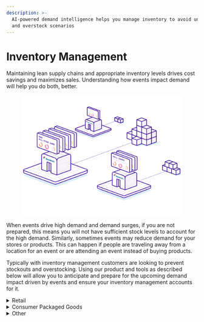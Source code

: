 ```yaml
---
description: >-
  AI-powered demand intelligence helps you manage inventory to avoid under stock
  and overstock scenarios
---
```


# Inventory Management

Maintaining lean supply chains and appropriate inventory levels drives cost savings and maximizes sales. Understanding how events impact demand will help you do both, better.&#x20;

<div data-full-width="true">

<figure><img src="../../.gitbook/assets/illustration-inventory-management[1].svg" alt=""><figcaption></figcaption></figure>

</div>

When events drive high demand and demand surges, if you are not prepared, this means you will not have sufficient stock levels to account for the high demand. Similarly, sometimes events may reduce demand for your stores or products. This can happen if people are traveling away from a location for an event or are attending an event instead of buying products.

Typically with inventory management customers are looking to prevent stockouts and overstocking. Using our product and tools as described below will allow you to anticipate and prepare for the upcoming demand impact driven by events and ensure your inventory management accounts for it.



<details>

<summary>Retail</summary>

In the complex world of food supply chain management, unpredictability in demand often leads to significant inefficiencies and waste. A key challenge? Accurately forecasting demand in the face of countless fluctuating factors. Customers use events data to more accurately predict demand and avoid waste.

Whether you are looking after health and pharmaceutical products, food and beverage supply chains, retail store inventory, or other areas, using events can help you more accurately predict and manage inventory.

For example, we’ve seen a drop in demand of up to 50% from the baseline observed at pizza stores in New Jersey when the New Jersey Devils play about 2 mi away. This could be due to the event drawing potential customers from the store, reducing in-store purchases. Another example is in London for a restaurant chain we saw a 25% increase in demand when two major sports events, with a combined attendance of 50,638, were occurring near the store.

We provide different levels of tools based on what resources you have available and what level of integration you want to do. If you are managing a smaller number of stores and manually setting stock levels you can use Control Center, our web application, to see upcoming events around your stores, look for peaks and troughs in demand caused by events, and adjust your inventory accordingly.

Or if you are using Power BI you may want to update your Power BI Dashboard to show the impact of events on your locations to allow you to take this into account along with other factors. Finally, if you are doing demand forecasting for your inventory with machine learning models you can incorporate event-based features into your models. See the guides below.

#### Retail Inventory Management Guides

To implement PredictHQ data to manage inventory for your retail business, review the guides for this use case below:

* No code: [Using PredictHQ Web application](https://www.predicthq.com/support/category/control-center-and-account-settings) (Control Center) - Use basic event impact data and trends to inform your manual pricing updates.

<!---->

* \*Most Popular\* **API enrichment, analysis, and visualization in Power BI** - Integrate PredictHQ data with your Power BI dynamic pricing workflows. (Coming soon)

<!---->

* [**Update machine learning models with predictive event data**](../guides/tutorials/improving-demand-forecasting-models-with-event-features.md) - Automatically and dynamically update your pricing by integrating PredictHQ data directly into your demand forecasting models.

</details>



<details>

<summary>Consumer Packaged Goods</summary>

Events can significantly impact Consumer Packaged Goods (CPG) demand by influencing consumer behavior and purchasing patterns.&#x20;

Festivals attract large numbers of attendees who often purchase goods like bottled water, energy drinks, sunscreen, and ready-to-eat foods to use during the event. Local stores nearby may see a spike in sales. Conferences bring professionals and tourists to specific cities, leading to increased demand for quick meals, bottled beverages, and personal care products among other items. Holidays typically lead to an increase in demand for specific CPG categories, such as beverages, snacks, and festive decorations. Consumers tend to buy more during holidays to prepare for celebrations and gatherings.

In PredictHQ’s system in 2023 for the United States there were 49,574 festivals, 76,498 conferences, and 1,195 instances of public holidays and observances. The cumulative impact of these events on businesses is huge. By using events to help predict demand you can significantly increase the accuracy of your predictions and ensure you account for the fluctuations in demand driven by events.

We provide different levels of tools based on what resources you have available and what level of integration you want to do. Or if you are using Power BI you may want to update your Power BI Dashboard to show the impact of events on your locations to allow you to take this into account along with other factors. Finally, if you are doing demand forecasting for your inventory with machine learning models you can incorporate event-based features into your models. See the guides below.

#### Consumer Packaged Goods Guides

To implement PredictHQ data for Inventory Management for your Consumer Packaged Goods business, review the guides for this use case below:

* No code: [Using PredictHQ Web application](https://www.predicthq.com/support/category/control-center-and-account-settings) (Control Center) - Use basic event impact data and trends to inform your manual pricing updates.

<!---->

* \*Most Popular\* **API enrichment, analysis, and visualization in Power BI** - Integrate PredictHQ data with your Power BI dynamic pricing workflows. (Coming soon)

<!---->

* [**Update machine learning models with predictive event data**](../guides/tutorials/improving-demand-forecasting-models-with-event-features.md) - Automatically and dynamically update your pricing by integrating PredictHQ data directly into your demand forecasting models.

</details>



<details>

<summary>Other</summary>

#### Other Inventory Management Guides

To implement PredictHQ data for Inventory Management for your business, review the guides for this use case below:

* No code: [Using PredictHQ Web application](https://www.predicthq.com/support/category/control-center-and-account-settings) (Control Center) - Use basic event impact data and trends to inform your manual pricing updates.

<!---->

* \*Most Popular\* **API enrichment, analysis, and visualization in Power BI** - Integrate PredictHQ data with your Power BI dynamic pricing workflows. (Coming soon)

<!---->

* [**Update machine learning models with predictive event data**](../guides/tutorials/improving-demand-forecasting-models-with-event-features.md) - Automatically and dynamically update your pricing by integrating PredictHQ data directly into your demand forecasting models.

</details>
